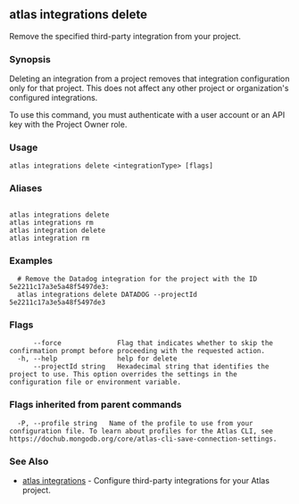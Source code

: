 ## atlas integrations delete

Remove the specified third-party integration from your project.


### Synopsis

Deleting an integration from a project removes that integration configuration only for that project. This does not affect any other project or organization's configured integrations.

To use this command, you must authenticate with a user account or an API key with the Project Owner role.


### Usage
```
atlas integrations delete <integrationType> [flags]
```

### Aliases
```

atlas integrations delete
atlas integrations rm
atlas integration delete
atlas integration rm
```

### Examples

```
  # Remove the Datadog integration for the project with the ID 5e2211c17a3e5a48f5497de3:
  atlas integrations delete DATADOG --projectId 5e2211c17a3e5a48f5497de3
```


### Flags

```
      --force              Flag that indicates whether to skip the confirmation prompt before proceeding with the requested action.
  -h, --help               help for delete
      --projectId string   Hexadecimal string that identifies the project to use. This option overrides the settings in the configuration file or environment variable.

```


### Flags inherited from parent commands

```
  -P, --profile string   Name of the profile to use from your configuration file. To learn about profiles for the Atlas CLI, see https://dochub.mongodb.org/core/atlas-cli-save-connection-settings.

```

### See Also


* [atlas integrations](atlas_integrations.md)	- Configure third-party integrations for your Atlas project.



